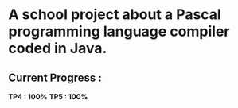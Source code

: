 <h1>A school project about a Pascal programming language compiler coded in Java.</h1>

<h2>Current Progress : </h2>
<b>TP4 : 100%</b>
<b>TP5 : 100%</b>
